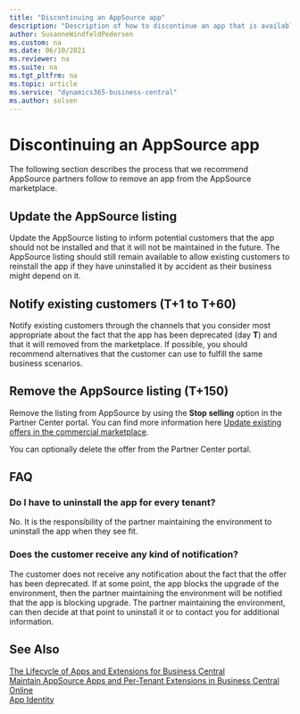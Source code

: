 ```yaml
---
title: "Discontinuing an AppSource app"
description: "Description of how to discontinue an app that is available on AppSource."
author: SusanneWindfeldPedersen
ms.custom: na
ms.date: 06/10/2021
ms.reviewer: na
ms.suite: na
ms.tgt_pltfrm: na
ms.topic: article
ms.service: "dynamics365-business-central"
ms.author: solsen
---
```


# Discontinuing an AppSource app

The following section describes the process that we recommend AppSource partners follow to remove an app from the AppSource marketplace.

## Update the AppSource listing

Update the AppSource listing to inform potential customers that the app should not be installed and that it will not be maintained in the future. The AppSource listing should still remain available to allow existing customers to reinstall the app if they have uninstalled it by accident as their business might depend on it.

## Notify existing customers (T+1 to T+60)

Notify existing customers through the channels that you consider most appropriate about the fact that the app has been deprecated (day **T**) and that it will removed from the marketplace. If possible, you should recommend alternatives that the customer can use to fulfill the same business scenarios.

## Remove the AppSource listing (T+150)

Remove the listing from AppSource by using the **Stop selling** option in the Partner Center portal. You can find more information here [Update existing offers in the commercial marketplace](/azure/marketplace/update-existing-offer#stop-distribution-of-an-offer-or-plan).

You can optionally delete the offer from the Partner Center portal.

## FAQ

### Do I have to uninstall the app for every tenant?

No. It is the responsibility of the partner maintaining the environment to uninstall the app when they see fit.

### Does the customer receive any kind of notification?

The customer does not receive any notification about the fact that the offer has been deprecated. If at some point, the app blocks the upgrade of the environment, then the partner maintaining the environment will be notified that the app is blocking upgrade. The partner maintaining the environment, can then decide at that point to uninstall it or to contact you for additional information.

## See Also

[The Lifecycle of Apps and Extensions for Business Central](devenv-app-life-cycle.md)  
[Maintain AppSource Apps and Per-Tenant Extensions in Business Central Online](app-maintain.md)  
[App Identity](devenv-app-identity.md)
